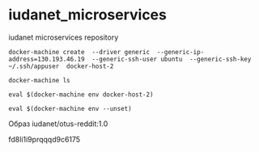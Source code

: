 # iudanet_microservices
iudanet microservices repository

```
docker-machine create  --driver generic  --generic-ip-address=130.193.46.19  --generic-ssh-user ubuntu  --generic-ssh-key ~/.ssh/appuser  docker-host-2

docker-machine ls

eval $(docker-machine env docker-host-2)

eval $(docker-machine env --unset)

```
Образ iudanet/otus-reddit:1.0

fd8li1i9prqqqd9c6175

